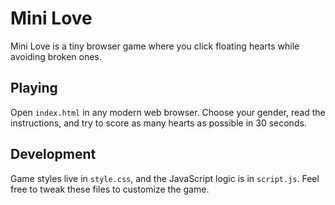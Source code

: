 # Mini Love

Mini Love is a tiny browser game where you click floating hearts while avoiding broken ones.

## Playing

Open `index.html` in any modern web browser. Choose your gender, read the instructions, and try to score as many hearts as possible in 30 seconds.

## Development

Game styles live in `style.css`, and the JavaScript logic is in `script.js`. Feel free to tweak these files to customize the game.